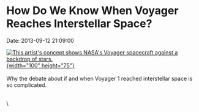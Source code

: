 How Do We Know When Voyager Reaches Interstellar Space?
=======================================================

Date: 2013-09-12 21:09:00

[![This artist\'s concept shows NASA\'s Voyager spacecraft against a
backdrop of
stars.](http://www.jpl.nasa.gov/images/voyager/20130912b/pia17046-th.jpg){width="100"
height="75"}](http://www.jpl.nasa.gov/news/news.cfm?release=2013-278&rn=news.xml&rst=3898)\
\
Why the debate about if and when Voyager 1 reached interstellar space is
so complicated.

\
\
